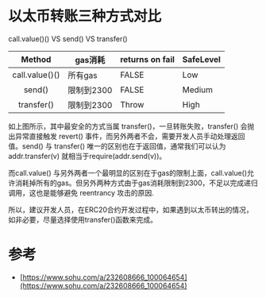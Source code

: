 # 以太币转账三种方式对比

call.value()()  VS  send()  VS  transfer()

|    Method      |   gas消耗    | returns on fail |SafeLevel |
|    :------:    |   ------     |    ------    |   ------   |
| call.value()() | 所有gas       |  FALSE         |   Low   |
| send()         | 限制到2300    |  FALSE         |   Medium | 
| transfer()     | 限制到2300    |  Throw         |   High   |


如上图所示，其中最安全的方式当属 transfer()，一旦转账失败，transfer() 会抛出异常直接触发 revert() 事件，而另外两者不会，需要开发人员手动处理返回值。send() 与 transfer() 唯一的区别也在于返回值，通常我们可以认为addr.transfer(v) 就相当于require(addr.send(v))。


而call.value() 与另外两者一个最明显的区别在于gas的限制上面，call.value()允许消耗掉所有的gas。但另外两种方式由于gas消耗限制到2300，不足以完成递归调用，这也是能够避免 reentrancy 攻击的原因.

所以，建议开发人员，在ERC20合约开发过程中，如果遇到以太币转出的情况，如非必要，尽量选择使用transfer()函数来完成。



# 参考
- [https://www.sohu.com/a/232608666_100064654](https://www.sohu.com/a/232608666_100064654)